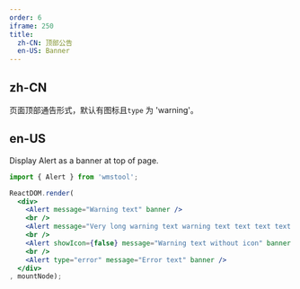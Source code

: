 ```yaml
---
order: 6
iframe: 250
title:
  zh-CN: 顶部公告
  en-US: Banner
---
```


## zh-CN

页面顶部通告形式，默认有图标且`type` 为 'warning'。

## en-US

Display Alert as a banner at top of page.

````jsx
import { Alert } from 'wmstool';

ReactDOM.render(
  <div>
    <Alert message="Warning text" banner />
    <br />
    <Alert message="Very long warning text warning text text text text text text text" banner closable />
    <br />
    <Alert showIcon={false} message="Warning text without icon" banner />
    <br />
    <Alert type="error" message="Error text" banner />
  </div>
, mountNode);
````
